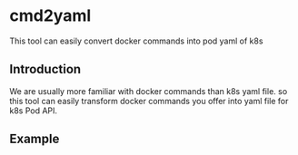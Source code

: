 # cmd2yaml
This tool can easily convert docker commands into pod yaml of k8s

## Introduction
We are usually more familiar with docker commands than k8s yaml file.
so this tool can easily transform docker commands you offer into yaml file for k8s Pod API.

## Example
